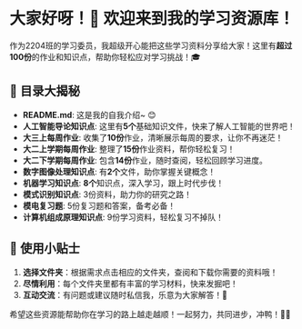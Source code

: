 # 大家好呀！🌟 欢迎来到我的学习资源库！

作为2204班的学习委员，我超级开心能把这些学习资料分享给大家！这里有**超过100份**的作业和知识点，帮助你轻松应对学习挑战！🎓

## 📁 目录大揭秘

- **README.md**: 这是我的自我介绍~ 😊
- **人工智能导论知识点**: 这里有**5个**基础知识文件，快来了解人工智能的世界吧！
- **大三上每周作业**: 收集了**10份**作业，清晰展示每周的要求，让你不再迷茫！
- **大二上学期每周作业**: 整理了**15份**作业资料，帮你轻松复习！
- **大二下学期每周作业**: 包含**14份**作业，随时查阅，轻松回顾学习进度。
- **数字图像处理知识点**: 有**2个**文件，助你掌握关键概念！
- **机器学习知识点**: **8个**知识点，深入学习，跟上时代步伐！
- **模式识别知识点**: 3份资料，助力你的研究之路！
- **模电复习题**: 5份复习题和答案，备考必备！
- **计算机组成原理知识点**: 9份学习资料，轻松复习不掉队！

## 🚀 使用小贴士

1. **选择文件夹**：根据需求点击相应的文件夹，查阅和下载你需要的资料哦！
2. **尽情利用**：每个文件夹里都有丰富的学习材料，快来发掘吧！
3. **互动交流**：有问题或建议随时私信我，乐意为大家解答！💬

希望这些资源能帮助你在学习的路上越走越顺！一起努力，共同进步，冲鸭！💪✨
